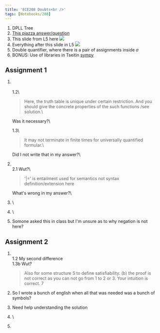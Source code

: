 ```yaml
---
title: 'ECE208 Doubts<br />'
tags: [Notebooks/208]
---
```

1. DPLL Tree
2. [This piazza answer/question](https://piazza.com/class/jvokyccq5bp6m5?cid=53)
3. This slide from L5 here
  ![](../../attachments/64322311_667104553716792_7391031395155443712_n.png)
4. Everything after this slide in L5
  ![](../../attachments/64559955_522016641670166_5996235903876464640_n.png)
5. Double quantifier, where there is a pair of assignments inside $\sigma$
6. BONUS: Use of libraries in Tseitin [sympy](https://docs.sympy.org/latest/tutorial/simplification.html)

## Assignment 1
1. \
  \
  1.2\

    > Here, the truth table is unique under certain restriction. And you should give the concrete properties of the such functions  /see solution.\

    Was it necessary?\

    1.3\

    > It may not terminate in finite times for universally quantified formular.\

    Did I not write that in my answer?\

2. \
  2.1 Wut?\

    > '|=' is entailment used for semantics not syntax definition/extension here

    What's wrong in my answer?\
3. \
4. \
5. Somone asked this in class but I'm unsure as to why negation is not here?

## Assignment 2
1. \
  1.2 My second difference\
  1.3b Wut?

    > Also for some structure S to define satisfiability. (b) the proof is not correct as you can not go from 1 to 2 or 3. Your intuition is correct. 7

2. So I wrote a bunch of english when all that was needed was a bunch of symbols?
3. Need help understanding the solution
4. \
5.
